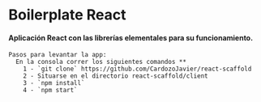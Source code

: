 # Boilerplate React

#### Aplicación React con las librerías elementales para su funcionamiento.

```
Pasos para levantar la app:
  En la consola correr los siguientes comandos **
    1 - `git clone` https://github.com/CardozoJavier/react-scaffold
    2 - Situarse en el directorio react-scaffold/client
    3 - `npm install`
    4 - `npm start`
```

